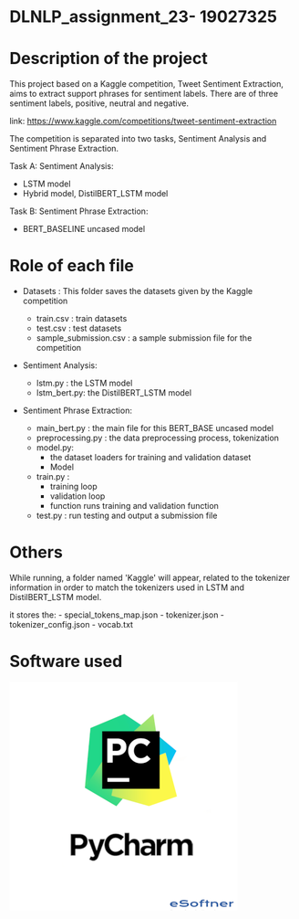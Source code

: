 # DLNLP_assignment_23- 19027325

# Description of the project
This project based on a Kaggle competition, Tweet Sentiment Extraction, aims to extract support phrases for sentiment 
labels. There are of three sentiment labels, positive, neutral and negative.

link: https://www.kaggle.com/competitions/tweet-sentiment-extraction

The competition is separated into two tasks, Sentiment Analysis and Sentiment Phrase Extraction.

Task A: Sentiment Analysis: 

  - LSTM model 
  - Hybrid model, DistilBERT_LSTM model

Task B: Sentiment Phrase Extraction:

  - BERT_BASELINE uncased model

# Role of each file

  - Datasets : This folder saves the datasets given by the Kaggle competition
    - train.csv : train datasets
    - test.csv : test datasets
    - sample_submission.csv : a sample submission file for the competition


  - Sentiment Analysis:
    - lstm.py : the LSTM model
    - lstm_bert.py: the DistilBERT_LSTM model

  - Sentiment Phrase Extraction:
    - main_bert.py : the main file for this BERT_BASE uncased model
    - preprocessing.py : the data preprocessing process, tokenization
    - model.py: 
      - the dataset loaders for training and validation dataset
      - Model
    - train.py :
      - training loop
      - validation loop
      - function runs training and validation function
    - test.py : run testing and output a submission file

# Others
While running, a folder named 'Kaggle' will appear, related to the tokenizer information in order to match the tokenizers
used in LSTM and DistilBERT_LSTM model.

it stores the:
    - special_tokens_map.json
    - tokenizer.json
    - tokenizer_config.json
    - vocab.txt

# Software used
<img src="https://github.com/mujiexu2/DLNLP_assignment_23/blob/main/pycharm.png">
